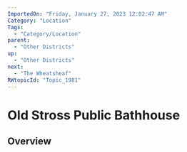 ```yaml
---
ImportedOn: "Friday, January 27, 2023 12:02:47 AM"
Category: "Location"
Tags:
  - "Category/Location"
parent:
  - "Other Districts"
up:
  - "Other Districts"
next:
  - "The Wheatsheaf"
RWtopicId: "Topic_1981"
---
```

# Old Stross Public Bathhouse
## Overview
